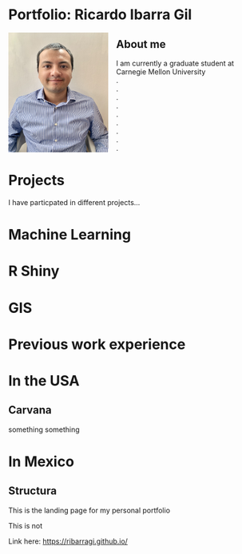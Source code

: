 <html>
<head>
<style>
img {
  /* border: 1px solid #ddd; */
  /* border-radius: 6px; */
  /* padding: 2px; */
  padding-right: 16px;
}
/* img.Hover:hover {
  opacity: 1;
} */
img.Photo {
   float: left;
}

</style>
</head>
<body>

# Portfolio: Ricardo Ibarra Gil


<img class="Photo" src="assets/RIG_CMU.JPG" atl="Ricardo Ibarra"  width="200" height="240">

## About me



I am currently a graduate student at Carnegie Mellon University  
.   
.   
.  
.  
.  
.   
.  
.  
.  



# Projects
I have particpated in different projects...  
   
     


# Machine Learning
# R Shiny
# GIS


# Previous work experience

# In the USA
## Carvana
something
something

# In Mexico
## Structura




This is the landing page for my personal portfolio  

This is not  

<!-- <img src="assets/RIG_CMU.JPG" atl="Ricardo Ibarra"  width="180" height="220"> -->


Link here: https://ribarragi.github.io/





</body>
</html>


